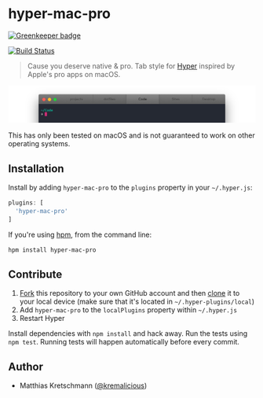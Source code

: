 # hyper-mac-pro

[![Greenkeeper badge](https://badges.greenkeeper.io/kremalicious/hyper-mac-pro.svg)](https://greenkeeper.io/)

[![Build Status](https://travis-ci.org/kremalicious/hyper-mac-pro.svg?branch=master)](https://travis-ci.org/kremalicious/hyper-mac-pro)

> Cause you deserve native & pro. Tab style for [Hyper](https://hyper.is/) inspired by Apple's pro apps on macOS.

![Screenshot](hyper-mac-pro.png)

This has only been tested on macOS and is not guaranteed to work on other operating systems.

## Installation

Install by adding `hyper-mac-pro` to the `plugins` property in your `~/.hyper.js`:

```js
plugins: [
  'hyper-mac-pro'
]
```

If you're using [hpm](https://github.com/zeit/hpm), from the command line:

```bash
hpm install hyper-mac-pro
```

## Contribute

1. [Fork](https://help.github.com/articles/fork-a-repo/) this repository to your own GitHub account and then [clone](https://help.github.com/articles/cloning-a-repository/) it to your local device (make sure that it's located in `~/.hyper-plugins/local`)
2. Add `hyper-mac-pro` to the `localPlugins` property within `~/.hyper.js`
3. Restart Hyper

Install dependencies with `npm install` and hack away. Run the tests using `npm test`. Running tests will happen automatically before every commit.

## Author

- Matthias Kretschmann ([@kremalicious](https://twitter.com/kremalicious))